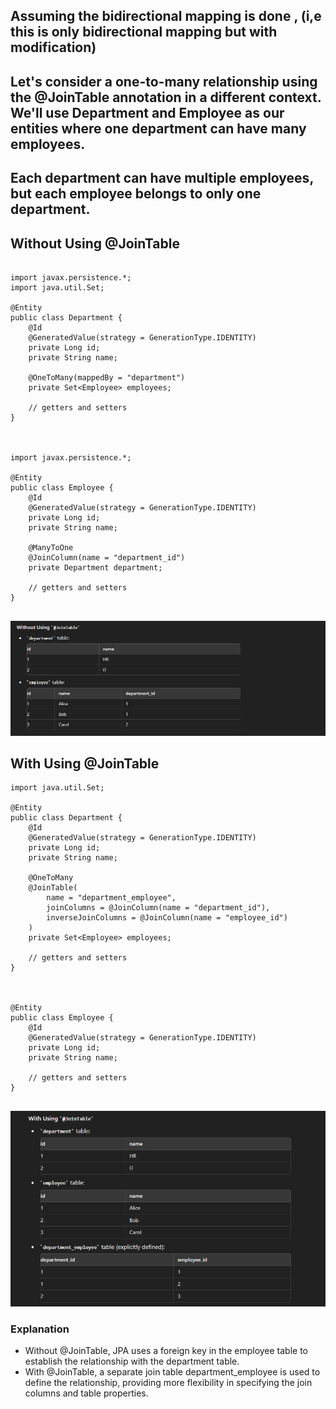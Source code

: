 
## Assuming the bidirectional mapping is done , (i,e this is only bidirectional mapping but with modification)
##  Let's consider a one-to-many relationship using the @JoinTable annotation in a different context. We'll use Department and Employee as our entities where one department can have many employees.
## Each department can have multiple employees, but each employee belongs to only one department.


## Without Using @JoinTable

```

import javax.persistence.*;
import java.util.Set;

@Entity
public class Department {
    @Id
    @GeneratedValue(strategy = GenerationType.IDENTITY)
    private Long id;
    private String name;

    @OneToMany(mappedBy = "department")
    private Set<Employee> employees;

    // getters and setters
}



import javax.persistence.*;

@Entity
public class Employee {
    @Id
    @GeneratedValue(strategy = GenerationType.IDENTITY)
    private Long id;
    private String name;

    @ManyToOne
    @JoinColumn(name = "department_id")
    private Department department;

    // getters and setters
}


```

![alt text](image.png)


## With Using @JoinTable

```
import java.util.Set;

@Entity
public class Department {
    @Id
    @GeneratedValue(strategy = GenerationType.IDENTITY)
    private Long id;
    private String name;

    @OneToMany
    @JoinTable(
        name = "department_employee",
        joinColumns = @JoinColumn(name = "department_id"),
        inverseJoinColumns = @JoinColumn(name = "employee_id")
    )
    private Set<Employee> employees;

    // getters and setters
}



@Entity
public class Employee {
    @Id
    @GeneratedValue(strategy = GenerationType.IDENTITY)
    private Long id;
    private String name;

    // getters and setters
}


```


![alt text](image-1.png)


### Explanation
- Without @JoinTable, JPA uses a foreign key in the employee table to establish the relationship with the department table.
- With @JoinTable, a separate join table department_employee is used to define the relationship, providing more flexibility in specifying the join columns and table properties.